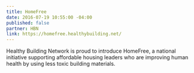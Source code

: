 ```yaml
---
title: HomeFree
date: 2016-07-19 10:55:00 -04:00
published: false
partner: HBN
link: https://homefree.healthybuilding.net/
---
```


Healthy Building Network is proud to introduce HomeFree, a national initiative supporting affordable housing leaders who are improving human health by using less toxic building materials.